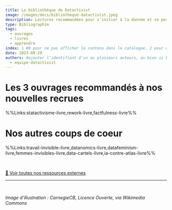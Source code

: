 ```yaml
---
title: La bibliothèque de Datactivist
image: /images/docs/bibliotheque-datactivist.jpeg
description: Lectures recommandées pour s'initier à la donnée et se perfectionner.
type: Bibliographie
tags:
  - ouvrages
  - livres
  - apprendre
index: 1 #0 pour ne pas afficher le contenu dans le catalogue, 1 pour qu'il s'affiche dans le catalogue
date: 2023-09-29
authors: #ajouter l'identifiant d'un ou plusieurs auteurs, ou bien si besoin / préférence, "equipe-datactivist"
  - equipe-datactivist
--- 
```


# Les 3 ouvrages recommandés à nos nouvelles recrues


%%Links:statactivisme-livre,rework-livre,factfulness-livre%%


# Nos autres coups de coeur

%%Links:travail-invisible-livre,datanomics-livre,datafeminism-livre,femmes-invisibles-livre,data-cartels-livre,ia-contre-atlas-livre%%

</br>

<a href="/links" class="customButton">🔎 Voir toutes nos ressources externes</a>

---
</br>

*Image d'illustration : CarnegieCB, Licence Ouverte, via Wikimedia Commons*
